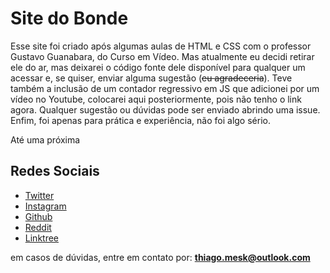 # Site do Bonde
Esse site foi criado após algumas aulas de HTML e CSS com o professor Gustavo Guanabara, do Curso em Vídeo.
Mas atualmente eu decidi retirar ele do ar, mas deixarei o código fonte dele disponível para qualquer um acessar e, se quiser, enviar alguma sugestão (~~eu agradeceria~~).
Teve também a inclusão de um contador regressivo em JS que adicionei por um vídeo no Youtube, colocarei aqui posteriormente, pois não tenho o link agora.
Qualquer sugestão ou dúvidas pode ser enviado abrindo uma issue.
Enfim, foi apenas para prática e experiência, não foi algo sério.

Até uma próxima

## Redes Sociais

* [Twitter](https://twitter.com/thiagom3sk)
* [Instagram](https://instagram.com/thiago.mesk)
* [Github](https://github.com/thiagom3sk)
* [Reddit](https://www.reddit.com/user/ThiagoM3sk)
* [Linktree](https://linktr.ee/thiagom3sk)

em casos de dúvidas, entre em contato por: **thiago.mesk@outlook.com**
